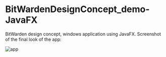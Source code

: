 # BitWardenDesignConcept_demo-JavaFX
BitWarden design concept, windows application using JavaFX.
Screenshot of the final look of the app:

![app](https://github.com/LevantisChris/BitWardenDesignConcept_demo-JavaFX/assets/117188793/d176e4e2-6d31-4e0b-a946-a5434b5898d2)
